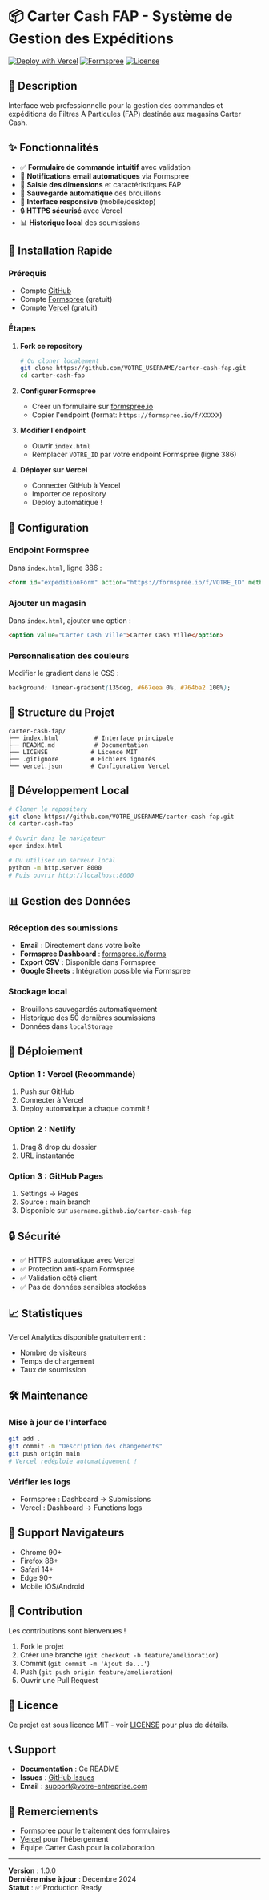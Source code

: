 # 📦 Carter Cash FAP - Système de Gestion des Expéditions

[![Deploy with Vercel](https://vercel.com/button)](https://vercel.com/new/clone?repository-url=https://github.com/VOTRE_USERNAME/carter-cash-fap)
[![Formspree](https://img.shields.io/badge/Forms-Formspree-blue)](https://formspree.io)
[![License](https://img.shields.io/badge/license-MIT-green)](LICENSE)

## 🎯 Description

Interface web professionnelle pour la gestion des commandes et expéditions de Filtres À Particules (FAP) destinée aux magasins Carter Cash.

## ✨ Fonctionnalités

- ✅ **Formulaire de commande intuitif** avec validation
- 📧 **Notifications email automatiques** via Formspree
- 📏 **Saisie des dimensions** et caractéristiques FAP
- 💾 **Sauvegarde automatique** des brouillons
- 📱 **Interface responsive** (mobile/desktop)
- 🔒 **HTTPS sécurisé** avec Vercel
- 📊 **Historique local** des soumissions

## 🚀 Installation Rapide

### Prérequis
- Compte [GitHub](https://github.com)
- Compte [Formspree](https://formspree.io) (gratuit)
- Compte [Vercel](https://vercel.com) (gratuit)

### Étapes

1. **Fork ce repository**
   ```bash
   # Ou cloner localement
   git clone https://github.com/VOTRE_USERNAME/carter-cash-fap.git
   cd carter-cash-fap
   ```

2. **Configurer Formspree**
   - Créer un formulaire sur [formspree.io](https://formspree.io)
   - Copier l'endpoint (format: `https://formspree.io/f/XXXXX`)

3. **Modifier l'endpoint**
   - Ouvrir `index.html`
   - Remplacer `VOTRE_ID` par votre endpoint Formspree (ligne 386)

4. **Déployer sur Vercel**
   - Connecter GitHub à Vercel
   - Importer ce repository
   - Deploy automatique !

## 📝 Configuration

### Endpoint Formspree

Dans `index.html`, ligne 386 :
```html
<form id="expeditionForm" action="https://formspree.io/f/VOTRE_ID" method="POST">
```

### Ajouter un magasin

Dans `index.html`, ajouter une option :
```html
<option value="Carter Cash Ville">Carter Cash Ville</option>
```

### Personnalisation des couleurs

Modifier le gradient dans le CSS :
```css
background: linear-gradient(135deg, #667eea 0%, #764ba2 100%);
```

## 📁 Structure du Projet

```
carter-cash-fap/
├── index.html          # Interface principale
├── README.md           # Documentation
├── LICENSE            # Licence MIT
├── .gitignore         # Fichiers ignorés
└── vercel.json        # Configuration Vercel
```

## 🔧 Développement Local

```bash
# Cloner le repository
git clone https://github.com/VOTRE_USERNAME/carter-cash-fap.git
cd carter-cash-fap

# Ouvrir dans le navigateur
open index.html

# Ou utiliser un serveur local
python -m http.server 8000
# Puis ouvrir http://localhost:8000
```

## 📊 Gestion des Données

### Réception des soumissions
- **Email** : Directement dans votre boîte
- **Formspree Dashboard** : [formspree.io/forms](https://formspree.io/forms)
- **Export CSV** : Disponible dans Formspree
- **Google Sheets** : Intégration possible via Formspree

### Stockage local
- Brouillons sauvegardés automatiquement
- Historique des 50 dernières soumissions
- Données dans `localStorage`

## 🚀 Déploiement

### Option 1 : Vercel (Recommandé)
1. Push sur GitHub
2. Connecter à Vercel
3. Deploy automatique à chaque commit !

### Option 2 : Netlify
1. Drag & drop du dossier
2. URL instantanée

### Option 3 : GitHub Pages
1. Settings → Pages
2. Source : main branch
3. Disponible sur `username.github.io/carter-cash-fap`

## 🔒 Sécurité

- ✅ HTTPS automatique avec Vercel
- ✅ Protection anti-spam Formspree
- ✅ Validation côté client
- ✅ Pas de données sensibles stockées

## 📈 Statistiques

Vercel Analytics disponible gratuitement :
- Nombre de visiteurs
- Temps de chargement
- Taux de soumission

## 🛠️ Maintenance

### Mise à jour de l'interface
```bash
git add .
git commit -m "Description des changements"
git push origin main
# Vercel redéploie automatiquement !
```

### Vérifier les logs
- Formspree : Dashboard → Submissions
- Vercel : Dashboard → Functions logs

## 📱 Support Navigateurs

- Chrome 90+
- Firefox 88+
- Safari 14+
- Edge 90+
- Mobile iOS/Android

## 🤝 Contribution

Les contributions sont bienvenues ! 
1. Fork le projet
2. Créer une branche (`git checkout -b feature/amelioration`)
3. Commit (`git commit -m 'Ajout de...'`)
4. Push (`git push origin feature/amelioration`)
5. Ouvrir une Pull Request

## 📄 Licence

Ce projet est sous licence MIT - voir [LICENSE](LICENSE) pour plus de détails.

## 📞 Support

- **Documentation** : Ce README
- **Issues** : [GitHub Issues](https://github.com/VOTRE_USERNAME/carter-cash-fap/issues)
- **Email** : support@votre-entreprise.com

## 🎉 Remerciements

- [Formspree](https://formspree.io) pour le traitement des formulaires
- [Vercel](https://vercel.com) pour l'hébergement
- Équipe Carter Cash pour la collaboration

---

**Version** : 1.0.0  
**Dernière mise à jour** : Décembre 2024  
**Statut** : ✅ Production Ready